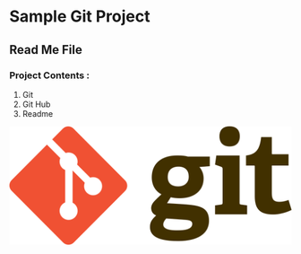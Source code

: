 # Sample Git Project

## Read Me File


### Project Contents : 
1. Git
2. Git Hub
3. Readme

![alt Git Logo](img/gitLogo.png)

